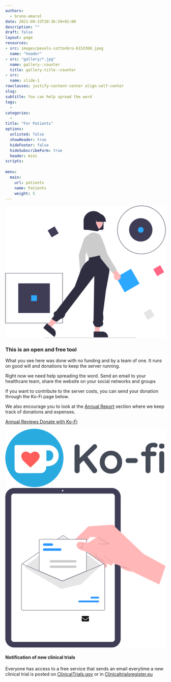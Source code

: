 ```yaml
---
authors:
  - bruno-amaral
date: 2021-09-23T20:36:59+01:00
description: ""
draft: false
layout: page
resources: 
- src: images/pexels-cottonbro-6153360.jpeg
  name: "header"
- src: "gallery/*.jpg"
  name: gallery-:counter
  title: gallery-title-:counter
- src:
  name: slide-1
rowclasses: justify-content-center align-self-center
slug:
subtitle: You can help spread the word
tags: 
  - 
categories: 
  - 
title: "For Patients"
options:
  unlisted: false
  showHeader: true
  hideFooter: false
  hideSubscribeForm: true
  header: mini
scripts:

menu:
  main:
    url: patients
    name: Patients
    weight: 5
---
```


<div class="col-md-5 col-12 justify-content-center align-self-center align-right ">
  <img src="images/undraw_Logic_re_nyb4.svg" class="float-right w-50 align-middle d-none d-md-block" alt="medical doctors" loading="lazy" />
</div>
<div class="col-md-5 col-12 justify-content-center align-self-center">
  <h3 class="title">This is an open and free tool</h3>
  <p class="lead font-weight-biold">What you see here was done with no funding and by a team of one. It runs on good will and donations to keep the server running.</p>
  <p>Right now we need help spreading the word. Send an email to your healthcare team, share the website on your social networks and groups</p>

  <div class="button-container">
  <a href="https://twitter.com/intent/tweet/?text=This is a free tool to help research on %23MultipleSclerosis. Help spread the word to doctors and researchers. %23health %23MS %23Neurology %23Neurotwitter https://gregory-ms.com" class="btn btn-icon btn-lg btn-twitter btn-round umami--click--patients-page-share-twitter">
  <i class="fab fa-twitter-square"></i>
  </a>
  <a href="https://facebook.com/sharer/sharer.php?u=http%3a%2f%2fgregory-ms.com%2f" class="btn btn-icon btn-lg btn-facebook btn-round umami--click--patients-page-share-facebook">
  <i class="fab fa-facebook-square"></i>
  </a>
  <a href="https://www.linkedin.com/shareArticle?mini=true&amp;url=http%3a%2f%2fgregory-ms.com%2f&amp;title=Gregory MS&amp;summary=A%20tool%20to%20help%20research%20on%20multiple%20sclerosis&amp;source=http%3a%2f%2fgregory-ms.com%2f" class="btn btn-lg btn-icon btn-linkedin btn-round umami--click--patients-page-share-linkedin">
  <i class="fab fa-linkedin"></i>
  </a>
  <a href="mailto:?subject=For%20Patients&amp;body=http%3a%2f%2fgregory-ms.com%2f" class="btn btn-icon btn-lg btn-email btn-round umami--click--patients-page-share-email">
  <svg style="width: 23px; position: absolute; top: 50%; left: 50%; transform: translate(-12px, -12px); line-height: 1.5626rem;" aria-hidden="true" focusable="false" data-prefix="fas" data-icon="envelope" class="svg-inline--fa fa-envelope fa-w-16" role="img" xmlns="http://www.w3.org/2000/svg" viewBox="0 0 512 512"><path fill="currentColor" d="M502.3 190.8c3.9-3.1 9.7-.2 9.7 4.7V400c0 26.5-21.5 48-48 48H48c-26.5 0-48-21.5-48-48V195.6c0-5 5.7-7.8 9.7-4.7 22.4 17.4 52.1 39.5 154.1 113.6 21.1 15.4 56.7 47.8 92.2 47.6 35.7.3 72-32.8 92.3-47.6 102-74.1 131.6-96.3 154-113.7zM256 320c23.2.4 56.6-29.2 73.4-41.4 132.7-96.3 142.8-104.7 173.4-128.7 5.8-4.5 9.2-11.5 9.2-18.9v-19c0-26.5-21.5-48-48-48H48C21.5 64 0 85.5 0 112v19c0 7.4 3.4 14.3 9.2 18.9 30.6 23.9 40.7 32.4 173.4 128.7 16.8 12.2 50.2 41.8 73.4 41.4z"></path></svg>
  </a>

  <a href="whatsapp://send?text=For%20Patients%20http%3a%2f%2fgregory-ms.com%2f" class="btn btn-lg btn-icon btn-whatsapp btn-round umami--click--patients-page-share-twitter">
  <i class="fab fa-whatsapp"></i>
  </a>
  <a href="https://telegram.me/share/url?text=For%20Patients&amp;url=http%3a%2f%2fgregory-ms.com%2f" class="btn btn-lg btn-icon btn-telegram btn-round umami--click--patients-page-share-telegram">
  <i class="fab fa-telegram"></i>
  </a>
  </div>
</div>
<div class="w-100 mt-5 mb-5"></div>


<div class="col-md-5 offset-2 col-12 justify-content-center align-self-center align-right">
<p>If you want to contribute to the server costs, you can send your donation through the Ko-Fi page below.</p>

<p>We also encourage you to look at the <a href="/annual-review/">Annual Report</a> section where we keep track of donations and expenses.</p>
<p>
<a href="/annual-review/" class="btn btn-success btn-round btn-lg font-weight-bold umami--click--patients-page-annual-reviews">Annual Reviews <i class="fas fa-arrow-circle-right"></i></a>
<a href="https://ko-fi.com/gregoryms" class="btn btn-info btn-round btn-lg font-weight-bold umami--click--patients-page-donate-text-link">Donate with Ko-Fi <i class="fas fa-mug-hot ko-fi"></i></a>
</p>
</div>

<div class="col-md-5 col-12 justify-content-center align-self-center mt-5 ">
  <a href="https://ko-fi.com/gregoryms"><img src="images/Ko-fi_Logo_RGB.svg" class="col-md-7 umami--click--patients-page-donate-logo-link"/></a>
</div>
<div class="w-100 mt-5 mb-5"></div>

<div class="col-md-5 col-12 justify-content-center align-self-center align-right ">
<img src="images/undraw_mail_re_duel.svg" class="w-50 float-right">
</div>
<div class="col-md-5 col-12 justify-content-center align-self-center ">
<a id="success"></a>
<div class="col-md-12 ml-auto mr-auto">
              <div class="card card-contact card-raised">
                                <div class="card-header text-center">
                    <h4 class="card-title font-weight-bold">Notification of new clinical trials</h4>
                    <p class="p-3">Everyone has access to a free service that sends an email everytime a new clinical trial is posted on <a href="https://clinicaltrials.gov/ct2/results/rss.xml?rcv_d=14&lup_d=&sel_rss=new14&cond=Multiple+Sclerosis&count=10000">ClinicalTrials.gov</a> or in <a href="https://www.clinicaltrialsregister.eu/ctr-search/rest/feed/bydates?query=multiple+AND+sclerosis">Clinicaltrialsregister.eu</a></p>
                  </div>
                <!-- <form role="form" id="contact-form1" method="post" enctype="application/x-www-form-urlencoded" action="https://api.gregory-ms.com/subscriptions/new/">
                <form role="form" id="contact-form1" method="post" action="https://api.gregory-ms.com/subscriptions/new/">
                  <div class="card-header text-center">
                    <h4 class="card-title font-weight-bold">Notification of new clinical trials</h4>
                    <p class="p-3">Everyone has access to a free service that sends an email everytime a new clinical trial is posted on <a href="https://clinicaltrials.gov/ct2/results/rss.xml?rcv_d=14&lup_d=&sel_rss=new14&cond=Multiple+Sclerosis&count=10000">ClinicalTrials.gov</a> or in <a href="https://www.clinicaltrialsregister.eu/ctr-search/rest/feed/bydates?query=multiple+AND+sclerosis">Clinicaltrialsregister.eu</a></p>
                  </div>
                  <div class="card-body">
                    <div class="row">
                      <div class="col-md-6 pr-2">
                        <label>First name</label>
                        <div class="input-group">
                          <div class="input-group-prepend">
                            <span class="input-group-text pr-2"><i class="now-ui-icons users_circle-08"></i></span>
                          </div>
                          <input type="text" name="first_name" class="form-control" placeholder="First Name..." aria-label="First Name..." autocomplete="given-name">
                        </div>
                      </div>
                      <div class="col-md-6 pl-2">
                        <div class="form-group">
                          <label>Last name</label>
                          <div class="input-group">
                            <div class="input-group-prepend">
                              <span class="input-group-text pr-2"><i class="now-ui-icons text_caps-small"></i></span>
                            </div>
                            <input type="text" name="last_name" class="form-control" placeholder="Last Name..." aria-label="Last Name..." autocomplete="family-name">
                          </div>
                        </div>
                      </div>
                    </div>
                    <div class="form-group">
                      <label>Email address</label>
                      <div class="input-group">
                        <div class="input-group-prepend">
                          <span class="input-group-text pr-2"><i class="now-ui-icons ui-1_email-85"></i></span>
                        </div>
                        <input type="email" name="email" id="email" class="form-control" placeholder="Email Here..." autocomplete="email">
                      </div>
                    </div>
                    <div class="form-group">
                      <label>I am...</label>
                      <div class="input-group">
                        <select id="profile" name="profile" class="form-control">
                          <option value="patient">A patient</option>
                          <option value="doctor">A doctor</option>
                          <option value="clinical centre">A clinical centre</option>
                        </select>
                      </div>
                    </div>
                    <div class="row">
                      <div class="col-md-12 ml-auto mr-auto text-center">
                        <input type="hidden" value="1" name="subscriptions" id="subscriptions">
                        <button type="submit" class="btn btn-primary btn-round mr-auto ml-auto">Subscribe</button>
                      </div>
                    </div>
                  </div>
                </form> -->
              </div>
            </div>

</div>

</div>